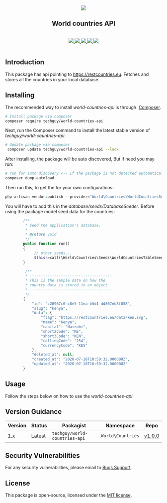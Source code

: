 # <p align="center"><a href="#" target="_blank"><img src="https://knowledge.wharton.upenn.edu/wp-content/uploads/2019/01/country-flags-rankings.jpg"></a></p>

<p align="center">
 <center>
  <h2><b>World countries API</b></h2><br>
   <a href="https://github.com/dev-techguy/world-countries/issues">
   <img src="https://img.shields.io/github/issues/SHIFTECH-AFRICA/shift-code-generator.svg">
   </a>
   <a href="https://github.com/SHIFTECH-AFRICA/shift-code-generator/network/members">
   <img src="https://img.shields.io/github/forks/SHIFTECH-AFRICA/shift-code-generator.svg">
   </a>
   <a href="https://github.com/SHIFTECH-AFRICA/shift-code-generator/stargazers">
   <img src="https://img.shields.io/github/stars/SHIFTECH-AFRICA/shift-code-generator.svg">
   </a>
   <a href="https://packagist.org/packages/shiftechafrica/shift-code-generator">
   <img src="https://poser.pugx.org/shiftechafrica/shift-code-generator/v/stable">
   </a>
   <a href="https://packagist.org/packages/shiftechafrica/shift-code-generator">
   <img src="https://poser.pugx.org/shiftechafrica/shift-code-generator/downloads">
   </a>
   <br><br>
   </center>
</p>

## Introduction
This package has api pointing to https://restcountries.eu. Fetches and stores all the countries in your local database.

## Installing
The recommended way to install *world-countries-api* is through.
[Composer](http://getcomposer.org).

```bash
# Install package via composer
composer require techguy/world-countries-api
```

Next, run the Composer command to install the latest stable version of *techguy/world-countries-api*:

```bash
# Update package via composer
 composer update techguy/world-countries-api --lock
```

After installing, the package will be auto discovered, But if need you may run:

```php
# run for auto discovery <-- If the package is not detected automatically -->
composer dump-autoload
```

Then run this, to get the for your own configurations:

```php
php artisan vendor:publish --provider="World\Countries\WorldCountriesServiceProvider"
```

You will have to add this in the *database/seeds/DatabaseSeeder*. Before using the package model seed data for the countries:

```php
        /**
         * Seed the application's database.
         *
         * @return void
         */
        public function run()
        {
             // other seeds...
             $this->call(\World\Countries\Seeds\WorldCountriesTableSeeder::class);
        }

         /**
         * -------------------------------------
         * This is the sample data on how the
         * country data is stored in an object
         * -------------------------------------
         */
        {
            "id": "c28967c0-c8e5-11ea-b5d1-dd807eb8f058",
            "slug": "kenya",
            "data": {
                "flag": "https://restcountries.eu/data/ken.svg",
                "name": "Kenya",
                "capital": "Nairobi",
                "short2Code": "KE",
                "short3Code": "KEN",
                "callingCode": "254",
                "currencyCode": "KES"
            },
            "deleted_at": null,
            "created_at": "2020-07-18T10:59:32.000000Z",
            "updated_at": "2020-07-18T10:59:32.000000Z"
        }
```

## Usage
Follow the steps below on how to use the *world-countries-api*:


## Version Guidance

| Version | Status     | Packagist           | Namespace    | Repo                |
|---------|------------|---------------------|--------------|---------------------|
| 1.x     | Latest     | `techguy/world-countries-api` | `World\Countries` | [v1.0.0](https://github.com/dev-techguy/world-countries/releases/tag/v1.0.0)|

[world-countries-api-repo]: https://github.com/dev-techguy/world-countries.git

## Security Vulnerabilities
 For any security vulnerabilities, please email to [Bugs Support](mailto:bugs@shiftech.co.ke).
 
## License
 This package is open-source, licensed under the [MIT license](https://opensource.org/licenses/MIT).
